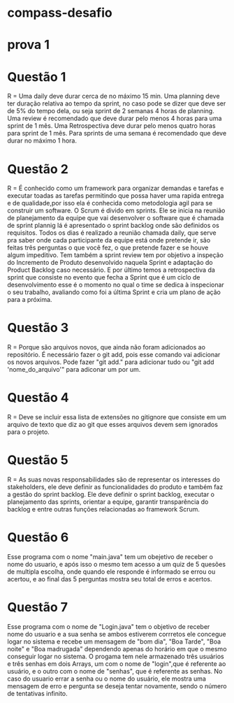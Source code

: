 # compass-desafio
# prova 1

# Questão 1

R = Uma daily deve durar cerca de no máximo 15 min.
Uma planning deve ter duração relativa ao tempo da sprint, no caso pode se dizer que deve ser de 5% do tempo dela, ou seja sprint de 2 semanas 4 horas de planning.
Uma review é recomendado que deve durar pelo menos 4 horas para uma sprint de 1 mês.
Uma Retrospectiva deve durar pelo menos quatro horas para sprint de 1 mês. Para sprints de uma semana é recomendado que deve durar no máximo  1 hora.


# Questão 2 
 
R = É conhecido como um framework para organizar demandas e tarefas e executar toadas as tarefas permitindo que possa haver uma rapida entrega e de qualidade,por isso ela é conhecida como metodologia agil para se construir um software. O Scrum é divido em sprints. Ele se inicia na reunião de planejamento da equipe que vai desenvolver o software que é chamada de sprint plannig lá é apresentado o sprint backlog onde são definidos os requisitos. Todos os dias é realizado a reunião chamada daily, que serve pra saber onde cada participante da equipe está onde pretende ir, são feitas três perguntas o que você fez, o que pretende fazer e se houve algum impeditivo. Tem também a sprint review tem por objetivo a inspeção do Incremento de Produto desenvolvido naquela Sprint e adaptação do Product Backlog caso necessário. E por último temos a retrospectiva da sprint que consiste no evento que fecha a Sprint que é um ciclo de desenvolvimento esse é o momento no qual o time se dedica à inspecionar o seu trabalho, avaliando como foi a última Sprint e cria um plano de ação para a próxima.


# Questão 3 

R = Porque são arquivos novos, que ainda não foram adicionados ao repositório. É necessário fazer o git add, pois esse comando vai adicionar os novos arquivos. Pode fazer "git add." para adicionar tudo ou "git add 'nome_do_arquivo'" para adiconar um por um.


# Questão 4 

R = Deve se incluir essa lista de extensões no  gitignore que consiste em um arquivo de texto que diz ao git que esses arquivos devem sem ignorados para o projeto.


# Questão 5

R = As suas novas responsabilidades são de representar os interesses do stakeholders, ele deve definir as funcionalidades do produto e também faz a gestão do sprint backlog. Ele deve definir o sprint backlog, executar o planejamento das sprints, orientar a equipe, garantir transparência do backlog e entre outras funções relacionadas ao framework Scrum.


# Questão 6

Esse programa com o nome "main.java" tem um obejetivo de receber o nome do usuario, e após isso o mesmo tem acesso a um quiz de 5 quesões de multipla escolha, onde quando ele responde é informado se errou ou acertou, e ao final das 5 perguntas mostra seu total de erros e acertos.


# Questão 7 

Esse programa com o nome de "Login.java" tem o objetivo de receber nome do usuario e a sua senha se ambos estiverem corrretos ele concegue logar no sistema e recebe um mensagem de "bom dia", "Boa Tarde", "Boa noite" e "Boa madrugada" dependendo apenas do horário em que o mesmo conseguir logar no sistema. O progama tem nele armazenado três usuários e três senhas em dois Arrays, um com o nome de "login",que é referente ao usuário, e o outro com o nome de "senhas", que é referente as senhas. No caso do usuario errar a senha ou o nome do usuário, ele mostra uma mensagem de erro e pergunta se deseja tentar novamente, sendo o número de tentativas infinito. 
